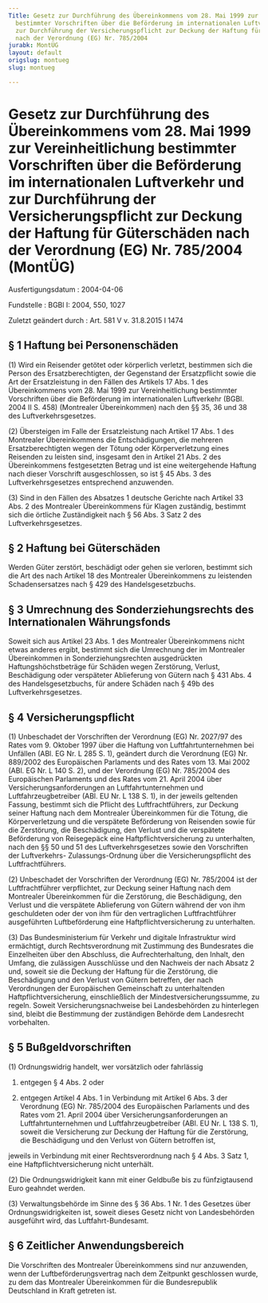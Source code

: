 ```yaml
---
Title: Gesetz zur Durchführung des Übereinkommens vom 28. Mai 1999 zur Vereinheitlichung
  bestimmter Vorschriften über die Beförderung im internationalen Luftverkehr und
  zur Durchführung der Versicherungspflicht zur Deckung der Haftung für Güterschäden
  nach der Verordnung (EG) Nr. 785/2004
jurabk: MontÜG
layout: default
origslug: montueg
slug: montueg

---
```


# Gesetz zur Durchführung des Übereinkommens vom 28. Mai 1999 zur Vereinheitlichung bestimmter Vorschriften über die Beförderung im internationalen Luftverkehr und zur Durchführung der Versicherungspflicht zur Deckung der Haftung für Güterschäden nach der Verordnung (EG) Nr. 785/2004 (MontÜG)

Ausfertigungsdatum
:   2004-04-06

Fundstelle
:   BGBl I: 2004, 550, 1027

Zuletzt geändert durch
:   Art. 581 V v. 31.8.2015 I 1474


## § 1 Haftung bei Personenschäden

(1) Wird ein Reisender getötet oder körperlich verletzt, bestimmen
sich die Person des Ersatzberechtigten, der Gegenstand der
Ersatzpflicht sowie die Art der Ersatzleistung in den Fällen des
Artikels 17 Abs. 1 des Übereinkommens vom 28. Mai 1999 zur
Vereinheitlichung bestimmter Vorschriften über die Beförderung im
internationalen Luftverkehr (BGBl. 2004 II S. 458) (Montrealer
Übereinkommen) nach den §§ 35, 36 und 38 des Luftverkehrsgesetzes.

(2) Übersteigen im Falle der Ersatzleistung nach Artikel 17 Abs. 1 des
Montrealer Übereinkommens die Entschädigungen, die mehreren
Ersatzberechtigten wegen der Tötung oder Körperverletzung eines
Reisenden zu leisten sind, insgesamt den in Artikel 21 Abs. 2 des
Übereinkommens festgesetzten Betrag und ist eine weitergehende Haftung
nach dieser Vorschrift ausgeschlossen, so ist § 45 Abs. 3 des
Luftverkehrsgesetzes entsprechend anzuwenden.

(3) Sind in den Fällen des Absatzes 1 deutsche Gerichte nach Artikel
33 Abs. 2 des Montrealer Übereinkommens für Klagen zuständig, bestimmt
sich die örtliche Zuständigkeit nach § 56 Abs. 3 Satz 2 des
Luftverkehrsgesetzes.


## § 2 Haftung bei Güterschäden

Werden Güter zerstört, beschädigt oder gehen sie verloren, bestimmt
sich die Art des nach Artikel 18 des Montrealer Übereinkommens zu
leistenden Schadensersatzes nach § 429 des Handelsgesetzbuchs.


## § 3 Umrechnung des Sonderziehungsrechts des Internationalen Währungsfonds

Soweit sich aus Artikel 23 Abs. 1 des Montrealer Übereinkommens nicht
etwas anderes ergibt, bestimmt sich die Umrechnung der im Montrealer
Übereinkommen in Sonderziehungsrechten ausgedrückten
Haftungshöchstbeträge für Schäden wegen Zerstörung, Verlust,
Beschädigung oder verspäteter Ablieferung von Gütern nach § 431 Abs. 4
des Handelsgesetzbuchs, für  andere Schäden nach § 49b des
Luftverkehrsgesetzes.


## § 4 Versicherungspflicht

(1) Unbeschadet der Vorschriften der Verordnung (EG) Nr. 2027/97 des
Rates vom 9. Oktober 1997 über die Haftung von Luftfahrtunternehmen
bei Unfällen (ABl. EG Nr. L 285 S. 1), geändert durch die Verordnung
(EG) Nr. 889/2002 des Europäischen Parlaments und des Rates vom 13.
Mai 2002 (ABl. EG Nr. L 140 S. 2), und der Verordnung (EG) Nr.
785/2004 des Europäischen Parlaments und des Rates vom 21. April 2004
über Versicherungsanforderungen an Luftfahrtunternehmen und
Luftfahrzeugbetreiber (ABl. EU Nr. L 138 S. 1), in der jeweils
geltenden Fassung, bestimmt sich die Pflicht des Luftfrachtführers,
zur Deckung seiner Haftung nach dem Montrealer Übereinkommen für die
Tötung, die Körperverletzung und die verspätete Beförderung von
Reisenden sowie für die Zerstörung, die Beschädigung, den Verlust und
die verspätete Beförderung von Reisegepäck eine
Haftpflichtversicherung zu unterhalten, nach den §§ 50 und 51 des
Luftverkehrsgesetzes sowie den Vorschriften der Luftverkehrs-
Zulassungs-Ordnung über die Versicherungspflicht des
Luftfrachtführers.

(2) Unbeschadet der Vorschriften der Verordnung (EG) Nr. 785/2004 ist
der Luftfrachtführer verpflichtet, zur Deckung seiner Haftung nach dem
Montrealer Übereinkommen für die Zerstörung, die Beschädigung, den
Verlust und die verspätete Ablieferung von Gütern während der von ihm
geschuldeten oder der von ihm für den vertraglichen Luftfrachtführer
ausgeführten Luftbeförderung eine Haftpflichtversicherung zu
unterhalten.

(3) Das Bundesministerium für Verkehr und digitale Infrastruktur wird
ermächtigt, durch Rechtsverordnung mit Zustimmung des Bundesrates die
Einzelheiten über den Abschluss, die Aufrechterhaltung, den Inhalt,
den Umfang, die zulässigen Ausschlüsse und den Nachweis der nach
Absatz 2 und, soweit sie die Deckung der Haftung für die Zerstörung,
die Beschädigung und den Verlust von Gütern betreffen, der nach
Verordnungen der Europäischen Gemeinschaft zu unterhaltenden
Haftpflichtversicherung, einschließlich der Mindestversicherungssumme,
zu regeln. Soweit Versicherungsnachweise bei Landesbehörden zu
hinterlegen sind, bleibt die Bestimmung der zuständigen Behörde dem
Landesrecht vorbehalten.


## § 5 Bußgeldvorschriften

(1) Ordnungswidrig handelt, wer vorsätzlich oder fahrlässig

1.  entgegen § 4 Abs. 2 oder


2.  entgegen Artikel 4 Abs. 1 in Verbindung mit Artikel 6 Abs. 3 der
    Verordnung (EG) Nr. 785/2004 des Europäischen Parlaments und des Rates
    vom 21. April 2004 über Versicherungsanforderungen an
    Luftfahrtunternehmen und Luftfahrzeugbetreiber (ABl. EU Nr. L 138 S.
    1), soweit die Versicherung zur Deckung der Haftung für die
    Zerstörung, die Beschädigung und den Verlust von Gütern betroffen ist,



jeweils in Verbindung mit einer Rechtsverordnung nach § 4 Abs. 3 Satz
1, eine Haftpflichtversicherung nicht unterhält.

(2) Die Ordnungswidrigkeit kann mit einer Geldbuße bis zu
fünfzigtausend Euro geahndet werden.

(3) Verwaltungsbehörde im Sinne des § 36 Abs. 1 Nr. 1 des Gesetzes
über Ordnungswidrigkeiten ist, soweit dieses Gesetz nicht von
Landesbehörden ausgeführt wird, das Luftfahrt-Bundesamt.


## § 6 Zeitlicher Anwendungsbereich

Die Vorschriften des Montrealer Übereinkommens sind nur anzuwenden,
wenn der Luftbeförderungsvertrag nach dem Zeitpunkt geschlossen wurde,
zu dem das Montrealer Übereinkommen für die Bundesrepublik Deutschland
in Kraft getreten ist.

